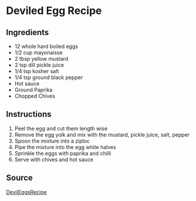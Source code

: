 # Deviled Egg Recipe

## Ingredients
- 12 whole hard boiled eggs
- 1/2 cup mayonaisse
- 2 tbsp yellow mustard
- 2 tsp dill pickle juice
- 1/4 tsp kosher salt
- 1/4 tsp ground black pepper
- Hot sauce
- Ground Paprika
- Chopped Chives

## Instructions
1. Peel the egg and cut them length wise
2. Remove the egg yolk and mix with the mustard, pickle juice, salt, pepper
3. Spoon the mixture into a ziploc
4. Pipe the mixture into the egg white halves
5. Sprinkle the eggs with paprika and chilli
6. Serve with chives and hot sauce

## Source
[DevilEggsRecipe](https://www.thepioneerwoman.com/food-cooking/recipes/a42804105/deviled-eggs-recipe/?utm_source=google&utm_medium=cpc&utm_campaign=mgu_ga_pw_md_pmx_hybd_mix_ca_18890344267&gad_source=1&gad_campaignid=18891848801&gbraid=0AAAAABxutSp4dUGwtnPwD-6BTP-B6xgOo&gclid=CjwKCAjw_-3GBhAYEiwAjh9fUD6S1eQdHom-DjzYadxKNfYP5sqE4Eb5ZN0y8XoUUewzIPyQGfz3DRoCTrgQAvD_BwE)

